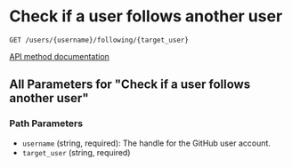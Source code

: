 # Check if a user follows another user

`GET /users/{username}/following/{target_user}`



[API method documentation](https://docs.github.com/rest/users/followers#check-if-a-user-follows-another-user)

## All Parameters for "Check if a user follows another user"

### Path Parameters

- `username` (string, required): The handle for the GitHub user account.
- `target_user` (string, required)